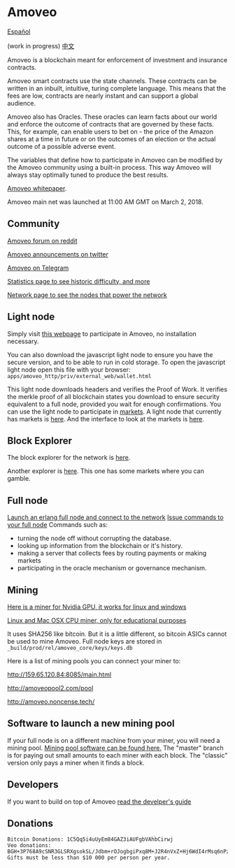Amoveo
==========
[Español](docs/es/README.md)

(work in progress) [中文](docs/cn/README.md)


Amoveo is a blockchain meant for enforcement of investment and insurance contracts. 

Amoveo smart contracts use the state channels. These contracts can be written in an inbuilt, intuitive, turing complete language. This means that the fees are low, contracts are nearly instant and can support a global audience.

Amoveo also has Oracles. These oracles can learn facts about our world and enforce the outcome of contracts that are governed by these facts. This, for example, can enable users to bet on - the price of the Amazon shares at a time in future or on the outcomes of an election or the actual outcome of a possible adverse event.

The variables that define how to participate in Amoveo can be modified by the Amoveo community using a built-in process.
This way Amoveo will always stay optimally tuned to produce the best results.


[Amoveo whitepaper](docs/white_paper.md).

Amoveo main net was launched at 11:00 AM GMT on March 2, 2018.

## Community
[Amoveo forum on reddit](https://www.reddit.com/r/Amoveo/)

[Amoveo announcements on twitter](https://twitter.com/zack_bitcoin)

[Amoveo on Telegram](https://t.me/joinchat/HU21BlMNjNN3OJuaUFGn8w)

[Statistics page to see historic difficulty, and more](https://jimhsu.github.io/amoveo-stats/)

[Network page to see the nodes that power the network](http://185.117.73.74/amoveo-network-status)


## Light node
Simply visit [this webpage](http://159.65.120.84:8080/wallet.html) to participate in Amoveo, no installation necessary.

You can also download the javascript light node to ensure you have the secure version, and to be able to run in cold storage. To open the javascript light node open this file with your browser: `apps/amoveo_http/priv/external_web/wallet.html`

This light node downloads headers and verifies the Proof of Work.
It verifies the merkle proof of all blockchain states you download to ensure security equivalent to a full node, provided you wait for enough confirmations.
You can use the light node to participate in [markets](docs/light_node/market.md).
A light node that currently has markets is [here](http://159.89.106.253:8080/wallet.html).
And the interface to look at the markets is [here](http://159.89.106.253:8080/explorer.html).


## Block Explorer
The block explorer for the network is [here](http://159.65.120.84:8080/explorer.html).

Another explorer is [here](http://159.89.106.253:8080/explorer.html). This one has some markets where you can gamble.


## Full node
[Launch an erlang full node and connect to the network](docs/getting-started/turn_it_on.md)
[Issue commands to your full node](docs/api/commands.md)
Commands such as:
* turning the node off without corrupting the database.
* looking up information from the blockchain or it's history.
* making a server that collects fees by routing payments or making markets
* participating in the oracle mechanism or governance mechanism.

## Mining
[Here is a miner for Nvidia GPU, it works for linux and windows](https://github.com/Mandelhoff/AmoveoMinerGpuCuda)

[Linux and Mac OSX CPU miner, only for educational purposes](https://github.com/zack-bitcoin/amoveo-c-miner)

It uses SHA256 like bitcoin. But it is a little different, so bitcoin ASICs cannot be used to mine Amoveo.
Full node keys are stored in `_build/prod/rel/amoveo_core/keys/keys.db`

Here is a list of mining pools you can connect your miner to:

http://159.65.120.84:8085/main.html

http://amoveopool2.com/pool

http://amoveo.noncense.tech/


## Software to launch a new mining pool
If your full node is on a different machine from your miner, you will need a mining pool. [Mining pool software can be found here.](https://github.com/zack-bitcoin/amoveo-mining-pool)
The "master" branch is for paying out small amounts to each miner with each block.
The "classic" version only pays a miner when it finds a block.


## Developers

If you want to build on top of Amoveo [read the develper's guide](docs/getting-started/quick_start_developer_guide.md)


## Donations

```
Bitcoin Donations: 1C5Qq5i4uUyEm84GAZ3iAUFgbVAhbCirwj
Veo donations: BGH+3P768A9cSNR3GLSRXgsokSL/Jdbm+rOJogbgiPxq8M+J2R4nVxZ+Hj6WdI4rMsq6nPzkMh77WGBCMx89HUM=
Gifts must be less than $10 000 per person per year.
```


